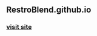<h2>RestroBlend.github.io</h2>
<h3><a href="https://vivekthakurcse.github.io/RestroBlend.github.io/">visit site</a></h3>
